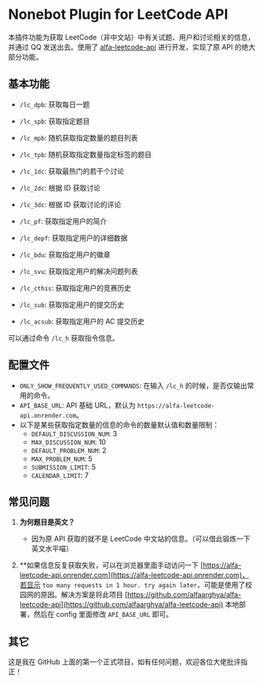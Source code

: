 # Nonebot Plugin for LeetCode API

本插件功能为获取 LeetCode（非中文站）中有关试题、用户和讨论相关的信息，并通过 QQ 发送出去。使用了 [alfa-leetcode-api](https://github.com/alfaarghya/alfa-leetcode-api) 进行开发，实现了原 API 的绝大部分功能。

## 基本功能

- `/lc_dpb`: 获取每日一题
- `/lc_spb`: 获取指定题目
- `/lc_mpb`: 随机获取指定数量的题目列表
- `/lc_tpb`: 随机获取指定数量指定标签的题目

- `/lc_1dc`: 获取最热门的若干个讨论
- `/lc_2dc`: 根据 ID 获取讨论
- `/lc_3dc`: 根据 ID 获取讨论的评论

- `/lc_pf`: 获取指定用户的简介
- `/lc_depf`: 获取指定用户的详细数据
- `/lc_bdu`: 获取指定用户的徽章
- `/lc_svu`: 获取指定用户的解决问题列表
- `/lc_cthis`: 获取指定用户的竞赛历史
- `/lc_sub`: 获取指定用户的提交历史
- `/lc_acsub`: 获取指定用户的 AC 提交历史

可以通过命令 `/lc_h` 获取指令信息。

## 配置文件

- `ONLY_SHOW_FREQUENTLY_USED_COMMANDS`: 在输入 `/lc_h` 的时候，是否仅输出常用的命令。
- `API_BASE_URL`: API 基础 URL，默认为 `https://alfa-leetcode-api.onrender.com`。
- 以下是某些获取指定数量的信息的命令的数量默认值和数量限制：
  - `DEFAULT_DISCUSSION_NUM`: 3
  - `MAX_DISCUSSION_NUM`: 10
  - `DEFAULT_PROBLEM_NUM`: 2
  - `MAX_PROBLEM_NUM`: 5
  - `SUBMISSION_LIMIT`: 5
  - `CALENDAR_LIMIT`: 7

## 常见问题

1. **为何题目是英文？**
   - 因为原 API 获取的就不是 LeetCode 中文站的信息。（可以借此锻炼一下英文水平喵）

2. **如果信息反复获取失败，可以在浏览器里面手动访问一下 [https://alfa-leetcode-api.onrender.com](https://alfa-leetcode-api.onrender.com)，若显示 `too many requests in 1 hour. try again later`，可能是使用了校园网的原因。解决方案是将此项目 [https://github.com/alfaarghya/alfa-leetcode-api](https://github.com/alfaarghya/alfa-leetcode-api) 本地部署，然后在 config 里面修改 `API_BASE_URL` 即可。

## 其它

这是我在 GitHub 上面的第一个正式项目，如有任何问题，欢迎各位大佬批评指正！